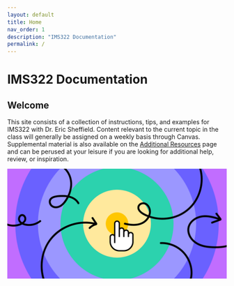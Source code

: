 ```yaml
---
layout: default
title: Home
nav_order: 1
description: "IMS322 Documentation"
permalink: /
---
```


# IMS322 Documentation

## Welcome

This site consists of a collection of instructions, tips, and examples for IMS322 with Dr. Eric Sheffield. Content relevant to the current topic in the class will generally be assigned on a weekly basis through Canvas. Supplemental material is also available on the [Additional Resources](general/resources) page and can be perused at your leisure if you are looking for additional help, review, or inspiration.

<div style="display: flex; justify-content: center;">
	<div style="max-width: 600px"><img src="images/interaction-design.png" style="width: 100%"></div>
</div>